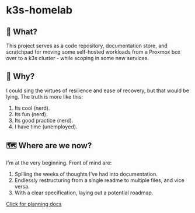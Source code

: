 # k3s-homelab

## 🤔 What?

This project serves as a code repository, documentation store, and scratchpad for moving some self-hosted workloads from a Proxmox box over to a k3s cluster - while scoping in some new services.

## 🤡 Why?

I could sing the virtues of resilience and ease of recovery, but that would be lying. The truth is more like this:

1. Its cool (nerd).
2. Its fun (nerd).
3. Its good practice (nerd).
4. I have time (unemployed).

## 🗺️ Where are we now?

I'm at the very beginning. Front of mind are:

1. Spilling the weeks of thoughts I've had into documentation.
2. Endlessly restructuring from a single readme to multiple files, and vice versa.
3. With a clear specification, laying out a potential roadmap.

[Click for planning docs](https://github.com/askanidiot/k3s-homelab/blob/main/docs/planning/)